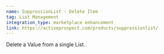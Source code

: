 ```yaml
---
name: SuppressionList - Delete Item
tag: List Management
integration_type: marketplace enhancement
link: https://activeprospect.com/products/suppressionlist/
---
```

Delete a Value from a single List.
